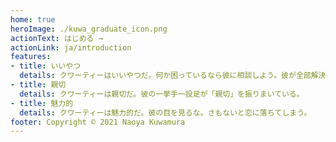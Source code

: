 ```yaml
---
home: true
heroImage: ./kuwa_graduate_icon.png
actionText: はじめる →
actionLink: ja/introduction
features:
- title: いいやつ
  details: クワーティーはいいやつだ。何か困っているなら彼に相談しよう。彼が全部解決してくれるはずさ。
- title: 親切
  details: クワーティーは親切だ。彼の一挙手一投足が「親切」を振りまいている。
- title: 魅力的
  details: クワーティーは魅力的だ。彼の目を見るな。さもないと恋に落ちてしまう。
footer: Copyright © 2021 Naoya Kuwamura
---
```

